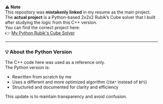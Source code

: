⚠️ **Note**  
This repository was **mistakenly linked** in my resume as the main project.  
The **actual project** is a Python-based 2x2x2 Rubik’s Cube solver that I built after studying the logic from this C++ version.  
You can find the correct project here:  
👉 [My Python Rubik's Cube Solver](https://github.com/Rajkamal065/2x2x2-Rubrix-cube-solver-1-/blob/main/2x2x2_Rubix_cube_solver%20(1).ipynb)  

---

### 💡 About the Python Version  
The C++ code here was used as a reference only.  
The Python version is:
- Rewritten from scratch by me
- Uses a different and more optimized algorithm (`IDA*` instead of `BFS`)
- Structured and documented for clarity and efficiency

This update is to maintain transparency and avoid confusion.

